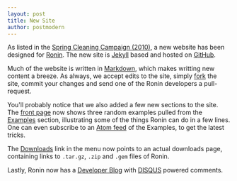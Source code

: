 ```yaml
---
layout: post
title: New Site
author: postmodern
---
```


As listed in the [Spring Cleaning Campaign (2010)](/blog/2010/01/12/spring-cleaning.html),
a new website has been designed for [Ronin](/). The new site is
[Jekyll](http://github.com/mojombo/jekyll) based and hosted on
[GitHub](http://github.com/ronin-ruby/ronin-ruby.github.com).

Much of the website is written in
[Markdown](http://daringfireball.net/projects/markdown/), which makes
writting new content a breeze. As always, we accept edits to the site,
simply [fork](http://github.com/ronin-ruby/ronin-ruby.github.com/fork)
the site, commit your changes and send one of the Ronin developers
a pull-request.

You'll probably notice that we also added a few new sections to the site.
The [front page](/) now shows three random examples pulled from the
[Examples](/examples/) section, illustrating some of the things Ronin
can do in a few lines. One can even subscribe to an
[Atom feed](/examples/atom.xml) of the Examples, to get the latest tricks.

The [Downloads](/downloads/) link in the menu now points to an actual
downloads page, containing links to `.tar.gz`, `.zip` and `.gem` files
of Ronin.

Lastly, Ronin now has a [Developer Blog](/blog/) with
[DISQUS](http://disqus.com/) powered comments.

